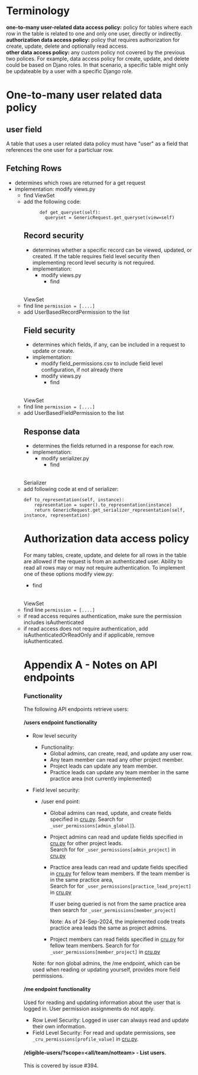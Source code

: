 # Terminology

**one-to-many user-related data access policy:** policy for tables where each row in the table is related to one and only one user, directly or indirectly.
**authorization data access policy:** policy that requires authorization for create, update, delete and optionally read access.\
**other data access policy:** any custom policy not covered by the previous two polices.  For example, data access policy for create, update, and delete could be based on Djano roles.  In that scenario, a specific table might only be updateable by a user with a specific Django role.


# One-to-many user related data policy

## user field

A table that uses a user related data policy must have "user" as a field that references the one user for a particluar row.

## Fetching Rows

- determines which rows are returned for a get request
- implementation:
    modify views.py
    - find <table>ViewSet
    - add the following code:

```
      def get_queryset(self):
        queryset = GenericRequest.get_queryset(view=self)
```

## Record security

- determines whether a specific record can be viewed, updated, or created.  If the table requires field level security then implementing record level security is not required.
- implementation:
    - modify views.py
        - find <table>ViewSet
        - find line `permission = [....]`
        - add UserBasedRecordPermission to the list

## Field security

- determines which fields, if any, can be included in a request to update or create.
- implementation:
    - modify field_permissions.csv to include field level configuration, if not already there
    - modify views.py
        - find <table>ViewSet
        - find line `permission = [....]`
        - add UserBasedFieldPermission to the list

## Response data

- determines the fields returned in a response for each row.
- implementation:
    - modify serializer.py
        - find <table>Serializer
        - add following code at end of serializer:

```
def to_representation(self, instance):
    representation = super().to_representation(instance)
    return GenericRequest.get_serializer_representation(self, instance, representation)
```

# Authorization data access policy

For many tables, create, update, and delete for all rows in the table are allowed if the request is from an authenticated user.  Ability to read all rows may or may not require authentication.  To implement one of these
options modify view.py:

- find <table>ViewSet
- find line `permission = [....]`
- if read access requires authentication, make sure the permission includes isAuthenticated
- if read access does not require authentication, add isAuthenticatedOrReadOnly and if applicable, remove isAuthenticated.

# Appendix A - Notes on API endpoints

### Functionality

The following API endpoints retrieve users:

#### /users endpoint functionality

- Row level security

    - Functionality:
        - Global admins, can create, read, and update any user row.
        - Any team member can read any other project member.
        - Project leads can update any team member.
        - Practice leads can update any team member in the same practice area (not currently implemented)

- Field level security:

    - /user end point:
        - Global admins can read, update, and create fields specified in
            [cru.py](../../app/core/cru.py).  Search for
            `_user_permissions[admin_global]`).

        - Project admins can read and update fields specified in
            [cru.py](../../app/core/cru.py) for other project leads.\
            Search for for `_user_permissions[admin_project]` in [cru.py](../../app/core/cru.py)

        - Practice area leads can read and update fields specified in
            [cru.py](../../app/core/cru.py) for fellow team members.  If
            the team member is in the same practice area,\
            Search for for `_user_permissions[practice_lead_project]` in [cru.py](../../app/core/cru.py)

            If user being queried is not from the same practice area then search for `_user_permissions[member_project]`

            Note: As of 24-Sep-2024, the implemented code treats practice area leads the same as project
            admins.

        - Project members can read fields specified in
            [cru.py](../../app/core/cru.py) for fellow team members.
            Search for for `_user_permissions[member_project]` in [cru.py](../../app/core/cru.py)

    Note: for non global admins, the /me endpoint, which can be used when reading or
    updating yourself, provides more field permissions.

#### /me endpoint functionality

Used for reading and updating information about the user that is logged in.  User permission assignments do not apply.

- Row Level Security: Logged in user can always read and update their own information.
- Field Level Security: For read and update permissions, see `_cru_permissions[profile_value]` in [cru.py](../../app/core/cru.py).

#### /eligible-users/<project id>?scope=\<all/team/notteam> - List users.

This is covered by issue #394.

